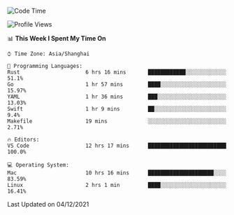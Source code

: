 <!--START_SECTION:waka-->
![Code Time](http://img.shields.io/badge/Code%20Time-761%20hrs%2034%20mins-blue)

![Profile Views](http://img.shields.io/badge/Profile%20Views-5-blue)

📊 **This Week I Spent My Time On** 

```text
⌚︎ Time Zone: Asia/Shanghai

💬 Programming Languages: 
Rust                     6 hrs 16 mins       ████████████░░░░░░░░░░░░░   51.1% 
Go                       1 hr 57 mins        ████░░░░░░░░░░░░░░░░░░░░░   15.97% 
YAML                     1 hr 36 mins        ███░░░░░░░░░░░░░░░░░░░░░░   13.03% 
Swift                    1 hr 9 mins         ██░░░░░░░░░░░░░░░░░░░░░░░   9.4% 
Makefile                 19 mins             ░░░░░░░░░░░░░░░░░░░░░░░░░   2.71%

🔥 Editors: 
VS Code                  12 hrs 17 mins      █████████████████████████   100.0%

💻 Operating System: 
Mac                      10 hrs 16 mins      █████████████████████░░░░   83.59% 
Linux                    2 hrs 1 min         ████░░░░░░░░░░░░░░░░░░░░░   16.41%

```


 Last Updated on 04/12/2021
<!--END_SECTION:waka-->
